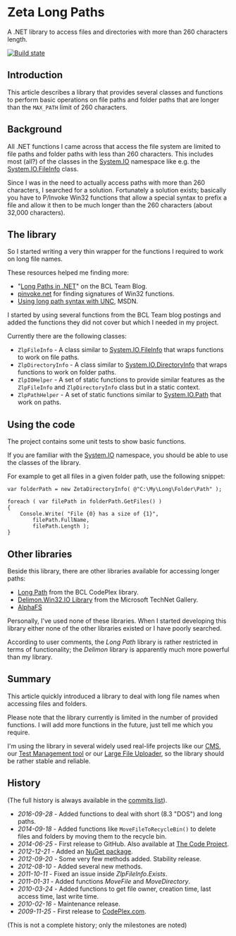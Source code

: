 # Zeta Long Paths

A .NET library to access files and directories with more than 260 characters length.

[![Build state](https://travis-ci.org/UweKeim/ZetaLongPaths.svg?branch=master)](https://travis-ci.org/UweKeim/ZetaLongPaths "Travis CI build status")

## Introduction

This article describes a library that provides several classes and functions to perform basic operations on file paths and folder paths that are longer than the `MAX_PATH` limit of 260 characters.

## Background

All .NET functions I came across that access the file system are limited to file paths and folder paths with less than 260 characters. This includes most (all?) of the classes in the [System.IO](http://msdn.microsoft.com/en-us/library/system.io.aspx) namespace like e.g. the [System.IO.FileInfo](http://msdn.microsoft.com/en-us/library/system.io.fileinfo.aspx) class.

Since I was in the need to actually access paths with more than 260 characters, I searched for a solution. Fortunately a solution exists; basically you have to P/Invoke Win32 functions that allow a special syntax to prefix a file and allow it then to be much longer than the 260 characters (about 32,000 characters).

## The library

So I started writing a very thin wrapper for the functions I required to work on long file names.

These resources helped me finding more:

  * "[Long Paths in .NET](http://blogs.msdn.com/bclteam/archive/2007/02/13/long-paths-in-net-part-1-of-3-kim-hamilton.aspx)" on the BCL Team Blog.
  * [pinvoke.net](http://pinvoke.net/) for finding signatures of Win32 functions.
  * [Using long path syntax with UNC](http://msdn.microsoft.com/en-us/library/aa365247.aspx), MSDN.

I started by using several functions from the BCL Team blog postings and added the functions they did not cover but which I needed in my project.

Currently there are the following classes:

  * `ZlpFileInfo` - A class similar to [System.IO.FileInfo](http://msdn.microsoft.com/en-us/library/system.io.fileinfo.aspx) that wraps functions to work on file paths.
  * `ZlpDirectoryInfo` - A class similar to [System.IO.DirectoryInfo](http://msdn.microsoft.com/en-us/library/system.io.directoryinfo.aspx) that wraps functions to work on folder paths.
  * `ZlpIOHelper` - A set of static functions to provide similar features as the `ZlpFileInfo` and `ZlpDirectoryInfo` class but in a static context.
  * `ZlpPathHelper` - A set of static functions similar to [System.IO.Path](http://msdn.microsoft.com/en-us/library/system.io.path.aspx) that work on paths.

## Using the code

The project contains some unit tests to show basic functions.

If you are familiar with the [System.IO](http://msdn.microsoft.com/en-us/library/system.io.aspx) namespace, you should be able to use the classes of the library.

For example to get all files in a given folder path, use the following snippet:

    var folderPath = new ZetaDirectoryInfo( @"C:\My\Long\Folder\Path" );
	 
    foreach ( var filePath in folderPath.GetFiles() )
    {
        Console.Write( "File {0} has a size of {1}", 
            filePath.FullName, 
            filePath.Length );
    }

## Other libraries

Beside this library, there are other libraries available for accessing longer paths:

- [Long Path](http://bcl.codeplex.com/releases/view/42783) from the BCL CodePlex library.
- [Delimon.Win32.IO Library](https://gallery.technet.microsoft.com/DelimonWin32IO-Library-V40-7ff6b16c) from the Microsoft TechNet Gallery.
- [AlphaFS](https://github.com/alphaleonis/AlphaFS)

Personally, I've used none of these libraries. When I started developing this library either none of the other libraries existed or I have poorly searched.

According to user comments, the _Long Path_ library is rather restricted in terms of functionality; the _Delimon_ library is apparently much more powerful than my library.

## Summary

This article quickly introduced a library to deal with long file names when accessing files and folders.

Please note that the library currently is limited in the number of provided functions. I will add more functions in the future, just tell me which you require.

I'm using the library in several widely used real-life projects like our [CMS](http://www.zeta-producer.com), our [Test Management tool](http://www.zeta-test.com) or our [Large File Uploader](https://www.zeta-uploader.com), so the library should be rather stable and reliable.

## History

(The full history is always available in the [commits list](https://github.com/UweKeim/ZetaLongPaths/commits/master)).

  * *2016-09-28* - Added functions to deal with short (8.3 "DOS") and long paths.
  * *2014-09-18* - Added functions like `MoveFileToRecycleBin()` to delete files and folders by moving them to the recycle bin.
  * *2014-06-25* - First release to GitHub. Also available at [The Code Project](http://www.codeproject.com/Articles/44904/Zeta-Long-Paths).
  * *2012-12-21* - Added an [NuGet package](http://nuget.org/packages/ZetaLongPaths).
  * *2012-09-20* - Some very few methods added. Stability release.
  * *2012-08-10* - Added several new methods.
  * *2011-10-11* - Fixed an issue inside _ZlpFileInfo.Exists_.
  * *2011-01-31* - Added functions _MoveFile_ and _MoveDirectory_.
  * *2010-03-24* - Added functions to get file owner, creation time, last access time, last write time.
  * *2010-02-16* - Maintenance release.
  * *2009-11-25* - First release to [CodePlex.com](https://zetalongpaths.codeplex.com).

(This is not a complete history; only the milestones are noted)

